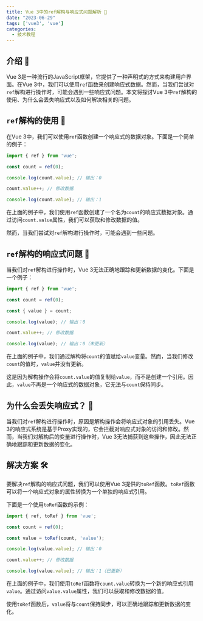 ```yaml
---
title: Vue 3中的ref解构与响应式问题解析 🔄
date: "2023-06-29"
tags: ['vue3', 'vue']
categories:
  - 技术教程
---
```




## 介绍 📝

Vue 3是一种流行的JavaScript框架，它提供了一种声明式的方式来构建用户界面。在Vue 3中，我们可以使用`ref`函数来创建响应式数据。然而，当我们尝试对`ref`解构进行操作时，可能会遇到一些响应式问题。本文将探讨Vue 3中`ref`解构的使用、为什么会丢失响应式以及如何解决相关的问题。

## `ref`解构的使用 🧩

在Vue 3中，我们可以使用`ref`函数创建一个响应式的数据对象。下面是一个简单的例子：

```javascript
import { ref } from 'vue';

const count = ref(0);

console.log(count.value); // 输出：0

count.value++; // 修改数据

console.log(count.value); // 输出：1
```

在上面的例子中，我们使用`ref`函数创建了一个名为`count`的响应式数据对象。通过访问`count.value`属性，我们可以获取和修改数据的值。

然而，当我们尝试对`ref`解构进行操作时，可能会遇到一些问题。

## `ref`解构的响应式问题 🚫

当我们对`ref`解构进行操作时，Vue 3无法正确地跟踪和更新数据的变化。下面是一个例子：

```javascript
import { ref } from 'vue';

const count = ref(0);

const { value } = count;

console.log(value); // 输出：0

count.value++; // 修改数据

console.log(value); // 输出：0（未更新）
```

在上面的例子中，我们通过解构将`count`的值赋给`value`变量。然而，当我们修改`count`的值时，`value`并没有更新。

这是因为解构操作会将`count.value`的值复制给`value`，而不是创建一个引用。因此，`value`不再是一个响应式的数据对象，它无法与`count`保持同步。

## 为什么会丢失响应式？ 🤔

当我们对`ref`解构进行操作时，原因是解构操作会将响应式对象的引用丢失。Vue 3的响应式系统是基于Proxy实现的，它会拦截对响应式对象的访问和修改。然而，当我们对解构后的变量进行操作时，Vue 3无法捕获到这些操作，因此无法正确地跟踪和更新数据的变化。

## 解决方案 🛠️

要解决`ref`解构的响应式问题，我们可以使用Vue 3提供的`toRef`函数。`toRef`函数可以将一个响应式对象的属性转换为一个单独的响应式引用。

下面是一个使用`toRef`函数的示例：

```javascript
import { ref, toRef } from 'vue';

const count = ref(0);

const value = toRef(count, 'value');

console.log(value.value); // 输出：0

count.value++; // 修改数据

console.log(value.value); // 输出：1（已更新）
```

在上面的例子中，我们使用`toRef`函数将`count.value`转换为一个新的响应式引用`value`。通过访问`value.value`属性，我们可以获取和修改数据的值。

使用`toRef`函数后，`value`将与`count`保持同步，可以正确地跟踪和更新数据的变化。